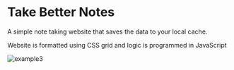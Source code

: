 # Take Better Notes
A simple note taking website that saves the data to your local cache.

Website is formatted using CSS grid and logic is programmed in JavaScript

![example3](https://user-images.githubusercontent.com/71790151/191499894-0cb1f99a-e15e-49c7-8ef1-baf13c0e6510.png)
